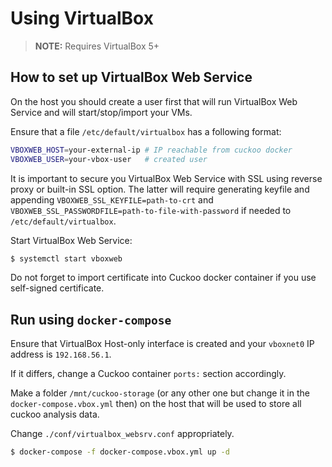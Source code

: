 # Using VirtualBox

> **NOTE:** Requires VirtualBox 5+

## How to set up VirtualBox Web Service

On the host you should create a user first that will run VirtualBox Web Service and will start/stop/import your VMs.

Ensure that a file `/etc/default/virtualbox` has a following format:

```bash
VBOXWEB_HOST=your-external-ip # IP reachable from cuckoo docker
VBOXWEB_USER=your-vbox-user   # created user
```

It is important to secure you VirtualBox Web Service with SSL using reverse proxy or built-in SSL option. The latter will require generating keyfile and appending `VBOXWEB_SSL_KEYFILE=path-to-crt` and `VBOXWEB_SSL_PASSWORDFILE=path-to-file-with-password` if needed to `/etc/default/virtualbox`.

Start VirtualBox Web Service:

```bash
$ systemctl start vboxweb
```

Do not forget to import certificate into Cuckoo docker container if you use self-signed certificate.

## Run using `docker-compose`

Ensure that VirtualBox Host-only interface is created and your `vboxnet0` IP address is `192.168.56.1`.

If it differs, change a Cuckoo container `ports:` section accordingly.

Make a folder `/mnt/cuckoo-storage` (or any other one but change it in the `docker-compose.vbox.yml` then) on the host that will be used to store all cuckoo analysis data.

Change `./conf/virtualbox_websrv.conf` appropriately.

```bash
$ docker-compose -f docker-compose.vbox.yml up -d
```
